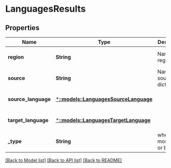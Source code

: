 # LanguagesResults

## Properties
Name | Type | Description | Notes
------------ | ------------- | ------------- | -------------
**region** | **String** | Name of region. | [optional] [default to null]
**source** | **String** | Name of source dictionary. | [optional] [default to null]
**source_language** | [***::models::LanguagesSourceLanguage**](Languages_sourceLanguage.md) |  | [optional] [default to null]
**target_language** | [***::models::LanguagesTargetLanguage**](Languages_targetLanguage.md) |  | [optional] [default to null]
**_type** | **String** | whether monolingual or bilingual. | [optional] [default to null]

[[Back to Model list]](../README.md#documentation-for-models) [[Back to API list]](../README.md#documentation-for-api-endpoints) [[Back to README]](../README.md)


